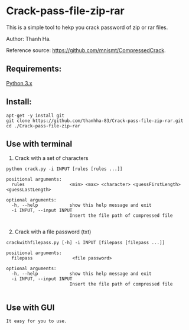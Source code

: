 # Crack-pass-file-zip-rar
This is a simple tool to hekp you crack password of zip or rar files.

Author: Thanh Ha.

Reference source: https://github.com/mnismt/CompressedCrack.

## Requirements:
[Python 3.x](https://www.python.org/downloads/)

## Install:

```
apt-get -y install git
git clone https://github.com/thanhha-83/Crack-pass-file-zip-rar.git
cd ./Crack-pass-file-zip-rar
```

## Use with terminal
1. Crack with a set of characters
```
python crack.py -i INPUT [rules [rules ...]]

positional arguments:
  rules                 <min> <max> <character> <guessFirstLength> <guessLastLength>

optional arguments:
  -h, --help            show this help message and exit
  -i INPUT, --input INPUT
                        Insert the file path of compressed file
                        
```  
2. Crack with a file password (txt)
```
crackwithfilepass.py [-h] -i INPUT [filepass [filepass ...]]

positional arguments:
  filepass               <file password>

optional arguments:
  -h, --help            show this help message and exit
  -i INPUT, --input INPUT
                        Insert the file path of compressed file
                        
```  
## Use with GUI
```
It easy for you to use.
```
